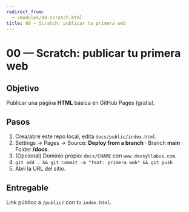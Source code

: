 ```yaml
---
redirect_from:
  - /modulos/00-scratch.html
title: 00 — Scratch: publicar tu primera web
---
```

# 00 — Scratch: publicar tu primera web

## Objetivo
Publicar una página **HTML** básica en GitHub Pages (gratis).

## Pasos
1) Crea/abre este repo local, editá `docs/public/index.html`.  
2) Settings → Pages → Source: **Deploy from a branch** · Branch **main** · Folder **/docs**.  
3) (Opcional) Dominio propio: `docs/CNAME` con `www.devsyllabus.com`.  
4) `git add . && git commit -m "feat: primera web" && git push`  
5) Abrí la URL del sitio.

## Entregable
Link público a `/public/` con tu `index.html`.
